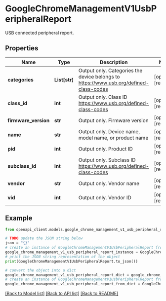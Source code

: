 # GoogleChromeManagementV1UsbPeripheralReport

USB connected peripheral report.

## Properties

Name | Type | Description | Notes
------------ | ------------- | ------------- | -------------
**categories** | **List[str]** | Output only. Categories the device belongs to https://www.usb.org/defined-class-codes | [optional] [readonly] 
**class_id** | **int** | Output only. Class ID https://www.usb.org/defined-class-codes | [optional] [readonly] 
**firmware_version** | **str** | Output only. Firmware version | [optional] [readonly] 
**name** | **str** | Output only. Device name, model name, or product name | [optional] [readonly] 
**pid** | **int** | Output only. Product ID | [optional] [readonly] 
**subclass_id** | **int** | Output only. Subclass ID https://www.usb.org/defined-class-codes | [optional] [readonly] 
**vendor** | **str** | Output only. Vendor name | [optional] [readonly] 
**vid** | **int** | Output only. Vendor ID | [optional] [readonly] 

## Example

```python
from openapi_client.models.google_chrome_management_v1_usb_peripheral_report import GoogleChromeManagementV1UsbPeripheralReport

# TODO update the JSON string below
json = "{}"
# create an instance of GoogleChromeManagementV1UsbPeripheralReport from a JSON string
google_chrome_management_v1_usb_peripheral_report_instance = GoogleChromeManagementV1UsbPeripheralReport.from_json(json)
# print the JSON string representation of the object
print(GoogleChromeManagementV1UsbPeripheralReport.to_json())

# convert the object into a dict
google_chrome_management_v1_usb_peripheral_report_dict = google_chrome_management_v1_usb_peripheral_report_instance.to_dict()
# create an instance of GoogleChromeManagementV1UsbPeripheralReport from a dict
google_chrome_management_v1_usb_peripheral_report_from_dict = GoogleChromeManagementV1UsbPeripheralReport.from_dict(google_chrome_management_v1_usb_peripheral_report_dict)
```
[[Back to Model list]](../README.md#documentation-for-models) [[Back to API list]](../README.md#documentation-for-api-endpoints) [[Back to README]](../README.md)


